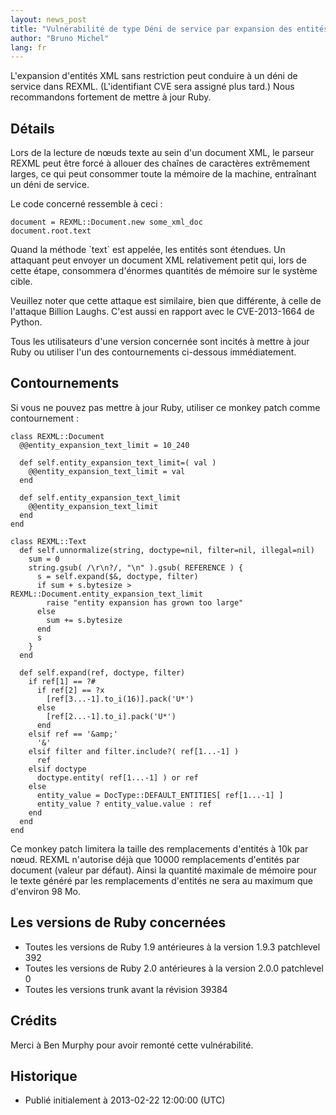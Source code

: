 ```yaml
---
layout: news_post
title: "Vulnérabilité de type Déni de service par expansion des entités dans REXML (bombe XML)"
author: "Bruno Michel"
lang: fr
---
```


L\'expansion d\'entités XML sans restriction peut conduire à un déni de
service dans REXML. (L\'identifiant CVE sera assigné plus tard.) Nous
recommandons fortement de mettre à jour Ruby.

## Détails

Lors de la lecture de nœuds texte au sein d\'un document XML, le parseur
REXML peut être forcé à allouer des chaînes de caractères extrêmement
larges, ce qui peut consommer toute la mémoire de la machine, entraînant
un déni de service.

Le code concerné ressemble à ceci :

    document = REXML::Document.new some_xml_doc
    document.root.text

Quand la méthode \`text\` est appelée, les entités sont étendues. Un
attaquant peut envoyer un document XML relativement petit qui, lors de
cette étape, consommera d\'énormes quantités de mémoire sur le système
cible.

Veuillez noter que cette attaque est similaire, bien que différente, à
celle de l\'attaque Billion Laughs. C\'est aussi en rapport avec le
CVE-2013-1664 de Python.

Tous les utilisateurs d\'une version concernée sont incités à mettre à
jour Ruby ou utiliser l\'un des contournements ci-dessous immédiatement.

## Contournements

Si vous ne pouvez pas mettre à jour Ruby, utiliser ce monkey patch comme
contournement :

    class REXML::Document
      @@entity_expansion_text_limit = 10_240

      def self.entity_expansion_text_limit=( val )
        @@entity_expansion_text_limit = val
      end

      def self.entity_expansion_text_limit
        @@entity_expansion_text_limit
      end
    end

    class REXML::Text
      def self.unnormalize(string, doctype=nil, filter=nil, illegal=nil)
        sum = 0
        string.gsub( /\r\n?/, "\n" ).gsub( REFERENCE ) {
          s = self.expand($&, doctype, filter)
          if sum + s.bytesize > REXML::Document.entity_expansion_text_limit
            raise "entity expansion has grown too large"
          else
            sum += s.bytesize
          end
          s
        }
      end

      def self.expand(ref, doctype, filter)
        if ref[1] == ?#
          if ref[2] == ?x
            [ref[3...-1].to_i(16)].pack('U*')
          else
            [ref[2...-1].to_i].pack('U*')
          end
        elsif ref == '&amp;'
          '&'
        elsif filter and filter.include?( ref[1...-1] )
          ref
        elsif doctype
          doctype.entity( ref[1...-1] ) or ref
        else
          entity_value = DocType::DEFAULT_ENTITIES[ ref[1...-1] ]
          entity_value ? entity_value.value : ref
        end
      end
    end

Ce monkey patch limitera la taille des remplacements d\'entités à 10k
par nœud. REXML n\'autorise déjà que 10000 remplacements d\'entités par
document (valeur par défaut). Ainsi la quantité maximale de mémoire pour
le texte généré par les remplacements d\'entités ne sera au maximum que
d\'environ 98 Mo.

## Les versions de Ruby concernées

* Toutes les versions de Ruby 1.9 antérieures à la version 1.9.3
  patchlevel 392
* Toutes les versions de Ruby 2.0 antérieures à la version 2.0.0
  patchlevel 0
* Toutes les versions trunk avant la révision 39384

## Crédits

Merci à Ben Murphy pour avoir remonté cette vulnérabilité.

## Historique

* Publié initialement à 2013-02-22 12:00:00 (UTC)

